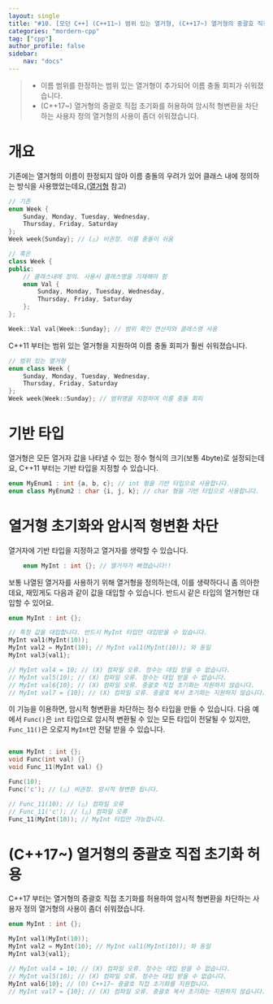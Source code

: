 ```yaml
---
layout: single
title: "#10. [모던 C++] (C++11~) 범위 있는 열거형, (C++17~) 열거형의 중괄호 직접 초기화 허용"
categories: "mordern-cpp"
tag: ["cpp"]
author_profile: false
sidebar: 
    nav: "docs"
---
```


> * 이름 범위를 한정하는 범위 있는 열거형이 추가되어 이름 충돌 회피가 쉬워졌습니다.
> * (C++17~) 열거형의 중괄호 직접 초기화를 허용하여 암시적 형변환을 차단하는 사용자 정의 열거형의 사용이 좀더 쉬워졌습니다.


# 개요

기존에는 열거형의 이름이 한정되지 않아 이름 충돌의 우려가 있어 클래스 내에 정의하는 방식을 사용했었는데요,([열거형](https://tango1202.github.io/classic-cpp-guide/classic-cpp-guide-enum/) 참고) 

```cpp
// 기존
enum Week {
    Sunday, Monday, Tuesday, Wednesday, 
    Thursday, Friday, Saturday
};
Week week{Sunday}; // (△) 비권장. 이름 충돌이 쉬움

// 혹은
class Week {
public:
    // 클래스내에 정의. 사용시 클래스명을 기재해야 함
    enum Val {
        Sunday, Monday, Tuesday, Wednesday, 
        Thursday, Friday, Saturday
    };
};

Week::Val val{Week::Sunday}; // 범위 확인 연산자와 클래스명 사용
```

C++11 부터는 범위 있는 열거형을 지원하여 이름 충돌 회피가 훨씬 쉬워졌습니다.

```cpp
// 범위 있는 열거형
enum class Week {
    Sunday, Monday, Tuesday, Wednesday, 
    Thursday, Friday, Saturday
};
Week week{Week::Sunday}; // 범위명을 지정하여 이름 충돌 회피
```

# 기반 타입

열거형은 모든 열거자 값을 나타낼 수 있는 정수 형식의 크기(보통 4byte)로 설정되는데요, C++11 부터는 기반 타입을 지정할 수 있습니다.

```cpp
enum MyEnum1 : int {a, b, c}; // int 형을 기반 타입으로 사용합니다.
enum class MyEnum2 : char {i, j, k}; // char 형을 기반 타입으로 사용합니다.
```

# 열거형 초기화와 암시적 형변환 차단

열거자에 기반 타입을 지정하고 열거자를 생략할 수 있습니다.

```cpp
    enum MyInt : int {}; // 열거자가 빠졌습니다!!
```

보통 나열된 열거자를 사용하기 위해 열거형을 정의하는데, 이를 생략하다니 좀 의아한데요, 재밌게도 다음과 같이 값을 대입할 수 있습니다. 반드시 같은 타입의 열거형만 대입할 수 있어요.

```cpp
enum MyInt : int {};

// 특정 값을 대입합니다. 반드시 MyInt 타입만 대입받을 수 있습니다.
MyInt val1(MyInt(10));
MyInt val2 = MyInt(10); // MyInt val1(MyInt(10)); 와 동일
MyInt val3{val1}; 

// MyInt val4 = 10; // (X) 컴파일 오류. 정수는 대입 받을 수 없습니다.
// MyInt val5(10); // (X) 컴파일 오류. 정수는 대입 받을 수 없습니다.
// MyInt val6{10}; // (X) 컴파일 오류. 중괄호 직접 초기화는 지원하지 않습니다.
// MyInt val7 = {10}; // (X) 컴파일 오류. 중괄호 복사 초기화는 지원하지 않습니다.
```

이 기능을 이용하면, 암시적 형변환을 차단하는 정수 타입을 만들 수 있습니다. 다음 예에서 `Func()`은 `int` 타입으로 암시적 변환될 수 있는 모든 타입이 전달될 수 있지만, `Func_11()`은 오로지 `MyInt`만 전달 받을 수 있습니다. 

```cpp

enum MyInt : int {};
void Func(int val) {}
void Func_11(MyInt val) {}

Func(10);
Func('c'); // (△) 비권장. 암시적 형변환 됩니다.

// Func_11(10); // (△) 컴파일 오류
// Func_11('c'); // (△) 컴파일 오류
Func_11(MyInt(10)); // MyInt 타입만 가능합니다.  
```

# (C++17~) 열거형의 중괄호 직접 초기화 허용

C++17 부터는 열거형의 중괄호 직접 초기화를 허용하여 암시적 형변환을 차단하는 사용자 정의 열거형의 사용이 좀더 쉬워졌습니다.

```cpp
enum MyInt : int {};

MyInt val1(MyInt(10));
MyInt val2 = MyInt(10); // MyInt val1(MyInt(10)); 와 동일
MyInt val3{val1}; 

// MyInt val4 = 10; // (X) 컴파일 오류. 정수는 대입 받을 수 없습니다.
// MyInt val5(10); // (X) 컴파일 오류. 정수는 대입 받을 수 없습니다.
MyInt val6{10}; // (O) C++17~ 중괄호 직접 초기화를 지원합니다.
// MyInt val7 = {10}; // (X) 컴파일 오류. 중괄호 복사 초기화는 지원하지 않습니다.   
```

